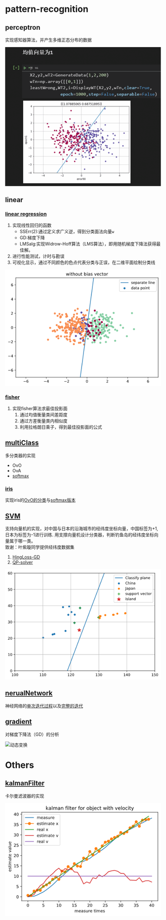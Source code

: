 # pattern-recognition

## perceptron

实现感知器算法，并产生多维正态分布的数据

![动态变换](./perceptron/perceptron.gif)


## linear

### [linear regression](./linear/linear_regression.ipynb)

1. 实现线性回归的函数
   - SSErr(2):通过定义求广义逆，得到分类面法向量`w`
   - GD:梯度下降
   - LMSalg:实现Widrow-Hoff算法（LMS算法），即用随机梯度下降法获得最佳解。 
2. 进行性能测试，计时与勘误
3. 可视化显示，通过不同颜色的色点代表分类与正误，在二维平面绘制分类线

![分类演示](./linear/linear_regression.png)

### [fisher](./linear/fisher.ipynb)

1. 实现fisher算法求最佳投影面
   1. 通过均值衡量类间差距度
   2. 通过方差衡量类内相似度
   3. 利用拉格朗日乘子，得到最佳投影面的公式

## [multiClass](./multiClass)
多分类器的实现
- OvO
- OvA
- [softmax](./multiClass/softmax.ipynb)
### [iris](./multiClass/iris.ipynb)

实现iris的[OvO的分类](./multiClass/iris.ipynb)与[softmax版本](./multiClass/iris-softmax.ipynb)


## [SVM](./SVM)

支持向量机的实现，对中国与日本的沿海城市的经纬度坐标向量，中国标签为+1, 日本为标签为-1进行训练.  用支撑向量机设计分类器，判断钓鱼岛的经纬度坐标向量属于哪一类。     
致谢：叶紫璇同学提供经纬度数据集

1. [HingLoss-GD](./SVM/island.ipynb)
2. [QP-solver](./SVM/island-qp.ipynb)

![result](SVM/result.png)

## [nerualNetwork](./neuralNetwork)

神经网络的[单次迭代过程](./neuralNetwork/single-pipeline.ipynb)以及[完整的迭代](./neuralNetwork/neuralNetwork.ipynb)



## [gradient](./gradient)

对梯度下降法（GD）的分析

![动态变换](./gradient/pic/skate.svg)


# Others

## [kalmanFilter](./kalmanFilter)

卡尔曼滤波器的实现

![卡尔曼滤波](./kalmanFilter/velocity.png)
